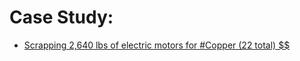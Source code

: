 # Case Study:
- [Scrapping 2,640 lbs of electric motors for #Copper (22 total) $$](https://youtu.be/Zq40NPl0ILY)
